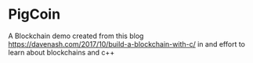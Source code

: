 # PigCoin
A Blockchain demo created from this blog https://davenash.com/2017/10/build-a-blockchain-with-c/ in and effort to learn about blockchains and c++
